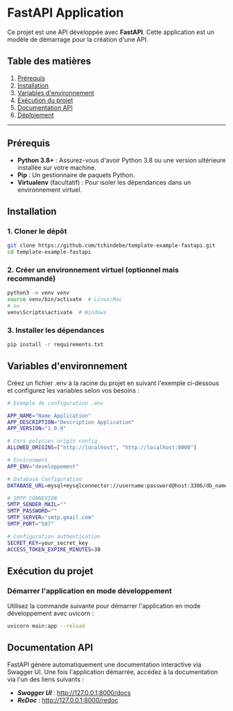 # FastAPI Application

Ce projet est une API développée avec **FastAPI**. Cette application est un modèle de démarrage pour la création d'une API.

## Table des matières

1. [Prérequis](#prérequis)
2. [Installation](#installation)
3. [Variables d&#39;environnement](#variables-denvironnement)
4. [Exécution du projet](#exécution-du-projet)
5. [Documentation API](#documentation-api)
6. [Déploiement](#déploiement)

---

## Prérequis

- **Python 3.8+** : Assurez-vous d'avoir Python 3.8 ou une version ultérieure installée sur votre machine.
- **Pip** : Un gestionnaire de paquets Python.
- **Virtualenv** (facultatif) : Pour isoler les dépendances dans un environnement virtuel.

## Installation

### 1. Cloner le dépôt

```bash
git clone https://github.com/tchindebe/template-example-fastapi.git
cd template-example-fastapi
```

### 2. Créer un environnement virtuel (optionnel mais recommandé)

```bash
python3 -m venv venv
source venv/bin/activate  # Linux/Mac
# ou
venv\Scripts\activate  # Windows
```

### 3. Installer les dépendances

```bash
pip install -r requirements.txt
```

## Variables d'environnement

Créez un fichier .env à la racine du projet en suivant l'exemple ci-dessous et configurez les variables selon vos besoins :

```bash
# Exemple de configuration .env

APP_NAME="Name Application"
APP_DESCRIPTION="Description Application"
APP_VERSION="1.0.0"

# Cors polycies origin config
ALLOWED_ORIGINS=["http://localhost", "http://localhost:8000"]

# Environment
APP_ENV="developpement"

# Database Configuration
DATABASE_URL=mysql+mysqlconnector://username:password@host:3306/db_name

# SMTP CONNEXION
SMTP_SENDER_MAIL=""
SMTP_PASSWORD=""
SMTP_SERVER="smtp.gmail.com"
SMTP_PORT="587"

# Configuration authentication
SECRET_KEY=your_secret_key
ACCESS_TOKEN_EXPIRE_MINUTES=30
```

## Exécution du projet

### Démarrer l'application en mode développement

Utilisez la commande suivante pour démarrer l'application en mode développement avec uvicorn :

```bash
uvicorn main:app --reload
```

## Documentation API

FastAPI génère automatiquement une documentation interactive via Swagger UI. Une fois l'application démarrée, accédez à la documentation via l'un des liens suivants :

- ***Swagger UI*** : http://127.0.0.1:8000/docs
- ***ReDoc*** : http://127.0.0.1:8000/redoc
